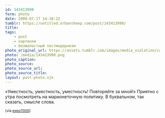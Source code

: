 ```yaml
---
id: 143413990
form: photo
date: 2009-07-17 14:38:22
tumblr: https://untitled.urbansheep.com/post/143413990/
title:
tags:
    - post
    - картинки
    - безжалостный постмодернизм
photo_original_url: https://assets.tumblr.com/images/media_violation/community_guidelines_v1_1280.png
photo: /media/143413990.png
photo_caption: 
photo_source:
photo_source_url:
photo_source_title:
layout: post-photo.njk
---
```


<p>«Уместность, уместность, уместность! Повторяйте за мной!» Приятно с утра посмотреть на марионеточную политику. В буквальном, так сказать, смысле слова.</p>

<p><small>(via <a href="http://expo7000.tumblr.com/post/143394263">expo7000</a>)</small></p>
